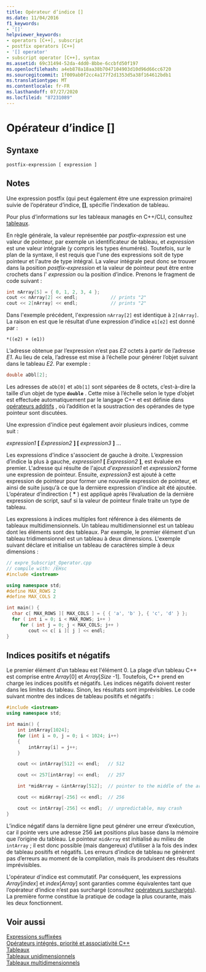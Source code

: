 ```yaml
---
title: Opérateur d’indice []
ms.date: 11/04/2016
f1_keywords:
- '[]'
helpviewer_keywords:
- operators [C++], subscript
- postfix operators [C++]
- '[] operator'
- subscript operator [C++], syntax
ms.assetid: 69c31494-52da-4dd0-8bbe-6ccbfd50f197
ms.openlocfilehash: a4eb878a18aa38b7047104903d10d96d66cc6720
ms.sourcegitcommit: 1f009ab0f2cc4a177f2d1353d5a38f164612bdb1
ms.translationtype: MT
ms.contentlocale: fr-FR
ms.lasthandoff: 07/27/2020
ms.locfileid: "87231089"
---
```

# <a name="subscript-operator-"></a>Opérateur d’indice []

## <a name="syntax"></a>Syntaxe

```
postfix-expression [ expression ]
```

## <a name="remarks"></a>Notes

Une expression postfix (qui peut également être une expression primaire) suivie de l’opérateur d’indice, **[]**, spécifie l’indexation de tableau.

Pour plus d’informations sur les tableaux managés en C++/CLI, consultez [tableaux](../extensions/arrays-cpp-component-extensions.md).

En règle générale, la valeur représentée par *postfix-expression* est une valeur de pointeur, par exemple un identificateur de tableau, et *expression* est une valeur intégrale (y compris les types énumérés). Toutefois, sur le plan de la syntaxe, il est requis que l'une des expressions soit de type pointeur et l'autre de type intégral. La valeur intégrale peut donc se trouver dans la position *postfix-expression* et la valeur de pointeur peut être entre crochets dans l' *expression* ou la position d’indice. Prenons le fragment de code suivant :

```cpp
int nArray[5] = { 0, 1, 2, 3, 4 };
cout << nArray[2] << endl;            // prints "2"
cout << 2[nArray] << endl;            // prints "2"
```

Dans l'exemple précédent, l'expression `nArray[2]` est identique à `2[nArray]`. La raison en est que le résultat d’une expression d’indice `e1[e2]` est donné par :

`*((e2) + (e1))`

L’adresse obtenue par l’expression n’est pas *E2* octets à partir de l’adresse *E1*. Au lieu de cela, l’adresse est mise à l’échelle pour générer l’objet suivant dans le tableau *E2*. Par exemple :

```cpp
double aDbl[2];
```

Les adresses de `aDb[0]` et `aDb[1]` sont séparées de 8 octets, c’est-à-dire la taille d’un objet de type **`double`** . Cette mise à l’échelle selon le type d’objet est effectuée automatiquement par le langage C++ et est définie dans [opérateurs additifs](../cpp/additive-operators-plus-and.md) , où l’addition et la soustraction des opérandes de type pointeur sont discutées.

Une expression d'indice peut également avoir plusieurs indices, comme suit :

*expression1* **[** *Expression2* **] [** *expression3* **]** ...

Les expressions d'indice s'associent de gauche à droite. L’expression d’indice la plus à gauche, *expression1* **[** *Expression2* **]**, est évaluée en premier. L'adresse qui résulte de l'ajout *d'expression1* et *expression2* forme une expression de pointeur. Ensuite, *expression3* est ajouté à cette expression de pointeur pour former une nouvelle expression de pointeur, et ainsi de suite jusqu'à ce que la dernière expression d'indice ait été ajoutée. L’opérateur d’indirection ( <strong>\*</strong> ) est appliqué après l’évaluation de la dernière expression de script, sauf si la valeur de pointeur finale traite un type de tableau.

Les expressions à indices multiples font référence à des éléments de tableaux multidimensionnels. Un tableau multidimensionnel est un tableau dont les éléments sont des tableaux. Par exemple, le premier élément d'un tableau tridimensionnel est un tableau à deux dimensions. L'exemple suivant déclare et initialise un tableau de caractères simple à deux dimensions :

```cpp
// expre_Subscript_Operator.cpp
// compile with: /EHsc
#include <iostream>

using namespace std;
#define MAX_ROWS 2
#define MAX_COLS 2

int main() {
  char c[ MAX_ROWS ][ MAX_COLS ] = { { 'a', 'b' }, { 'c', 'd' } };
  for ( int i = 0; i < MAX_ROWS; i++ )
     for ( int j = 0; j < MAX_COLS; j++ )
        cout << c[ i ][ j ] << endl;
}
```

## <a name="positive-and-negative-subscripts"></a>Indices positifs et négatifs

Le premier élément d'un tableau est l'élément 0. La plage d’un tableau C++ est comprise entre *Array*[0] et *Array*[*Size* -1]. Toutefois, C++ prend en charge les indices positifs et négatifs. Les indices négatifs doivent rester dans les limites du tableau. Sinon, les résultats sont imprévisibles. Le code suivant montre des indices de tableau positifs et négatifs :

```cpp
#include <iostream>
using namespace std;

int main() {
    int intArray[1024];
    for (int i = 0, j = 0; i < 1024; i++)
    {
        intArray[i] = j++;
    }

    cout << intArray[512] << endl;   // 512

    cout << 257[intArray] << endl;   // 257

    int *midArray = &intArray[512];  // pointer to the middle of the array

    cout << midArray[-256] << endl;  // 256

    cout << intArray[-256] << endl;  // unpredictable, may crash
}
```

L’indice négatif dans la dernière ligne peut générer une erreur d’exécution, car il pointe vers une adresse 256 **`int`** positions plus basse dans la mémoire que l’origine du tableau. Le pointeur `midArray` est initialisé au milieu de `intArray` ; il est donc possible (mais dangereux) d’utiliser à la fois des index de tableau positifs et négatifs. Les erreurs d’indice de tableau ne génèrent pas d’erreurs au moment de la compilation, mais ils produisent des résultats imprévisibles.

L'opérateur d'indice est commutatif. Par conséquent, les expressions *Array*[*index*] et *index*[*Array*] sont garanties comme équivalentes tant que l’opérateur d’indice n’est pas surchargé (consultez [opérateurs surchargés](../cpp/operator-overloading.md)). La première forme constitue la pratique de codage la plus courante, mais les deux fonctionnent.

## <a name="see-also"></a>Voir aussi

[Expressions suffixées](../cpp/postfix-expressions.md)<br/>
[Opérateurs intégrés, priorité et associativité C++](../cpp/cpp-built-in-operators-precedence-and-associativity.md)<br/>
[Tableaux](../cpp/arrays-cpp.md)<br/>
[Tableaux unidimensionnels](../c-language/one-dimensional-arrays.md)<br/>
[Tableaux multidimensionnels](../c-language/multidimensional-arrays-c.md)<br/>
